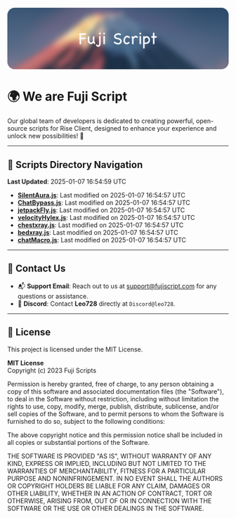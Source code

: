 ![Banner](.github/b.webp)

# 🌍 **We are Fuji Script**

Our global team of developers is dedicated to creating powerful, open-source scripts for Rise Client, designed to enhance your experience and unlock new possibilities! 🌟

---
<!-- SCRIPTS_NAVIGATION_START -->
## 📂 **Scripts Directory Navigation**

**Last Updated**: 2025-01-07 16:54:59 UTC

- **[SilentAura.js](scripts/SilentAura.js)**: Last modified on 2025-01-07 16:54:57 UTC
- **[ChatBypass.js](scripts/ChatBypass.js)**: Last modified on 2025-01-07 16:54:57 UTC
- **[jetpackFly.js](scripts/jetpackFly.js)**: Last modified on 2025-01-07 16:54:57 UTC
- **[velocityHylex.js](scripts/velocityHylex.js)**: Last modified on 2025-01-07 16:54:57 UTC
- **[chestxray.js](scripts/chestxray.js)**: Last modified on 2025-01-07 16:54:57 UTC
- **[bedxray.js](scripts/bedxray.js)**: Last modified on 2025-01-07 16:54:57 UTC
- **[chatMacro.js](scripts/chatMacro.js)**: Last modified on 2025-01-07 16:54:57 UTC

<!-- SCRIPTS_NAVIGATION_END -->

---

## 💬 **Contact Us**  
- 📬 **Support Email**: Reach out to us at [support@fujiscript.com](mailto:support@fujiscript.com) for any questions or assistance.  
- 💬 **Discord**: Contact **Leo728** directly at `Discord@leo728`.

---

## 📜 **License**

This project is licensed under the MIT License.  

**MIT License**  
Copyright (c) 2023 Fuji Scripts  

Permission is hereby granted, free of charge, to any person obtaining a copy of this software and associated documentation files (the "Software"), to deal in the Software without restriction, including without limitation the rights to use, copy, modify, merge, publish, distribute, sublicense, and/or sell copies of the Software, and to permit persons to whom the Software is furnished to do so, subject to the following conditions:  

The above copyright notice and this permission notice shall be included in all copies or substantial portions of the Software.  

THE SOFTWARE IS PROVIDED "AS IS", WITHOUT WARRANTY OF ANY KIND, EXPRESS OR IMPLIED, INCLUDING BUT NOT LIMITED TO THE WARRANTIES OF MERCHANTABILITY, FITNESS FOR A PARTICULAR PURPOSE AND NONINFRINGEMENT. IN NO EVENT SHALL THE AUTHORS OR COPYRIGHT HOLDERS BE LIABLE FOR ANY CLAIM, DAMAGES OR OTHER LIABILITY, WHETHER IN AN ACTION OF CONTRACT, TORT OR OTHERWISE, ARISING FROM, OUT OF OR IN CONNECTION WITH THE SOFTWARE OR THE USE OR OTHER DEALINGS IN THE SOFTWARE.  
